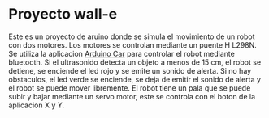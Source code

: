 # Proyecto wall-e
Este es un proyecto de aruino donde se simula el movimiento de un robot con dos motores.
Los motores se controlan mediante un puente H L298N.
Se utiliza la aplicacion [Arduino Car](https://play.google.com/store/apps/details?id=com.electro_tex.bluetoothcar&pcampaignid=web_share) para controlar el robot mediante bluetooth.
Si el ultrasonido detecta un objeto a menos de 15 cm, el robot se detiene, se enciende el led rojo y se emite un sonido de alerta.
Si no hay obstaculos, el led verde se enciende, se deja de emitir el sonido de alerta y el robot se puede mover libremente.
El robot tiene un pala que se puede subir y bajar mediante un servo motor, este se controla con el boton de la aplicacion X y Y.
